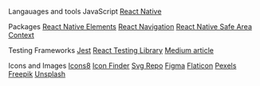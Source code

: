 Langauages and tools
JavaScript
[React Native](https://reactnative.dev/docs/getting-started)

Packages
[React Native Elements](https://reactnativeelements.com/docs/installation)
[React Navigation](https://reactnavigation.org/docs/navigating)
[React Native Safe Area Context](https://www.npmjs.com/package/react-native-safe-area-context)

Testing Frameworks
[Jest](https://jestjs.io/docs/getting-started)
[React Testing Library](https://callstack.github.io/react-native-testing-library/docs/getting-started)
[Medium article](https://medium.com/aia-sg-techblog/guide-to-react-native-testing-library-608feadc82df)

Icons and Images
[Icons8](https://icons8.com/)
[Icon Finder](https://www.iconfinder.com/)
[Svg Repo](https://www.svgrepo.com/)
[Figma](https://www.figma.com/)
[Flaticon](https://www.flaticon.com/)
[Pexels](https://www.pexels.com/)
[Freepik](https://www.freepik.com/)
[Unsplash](https://unsplash.com/)